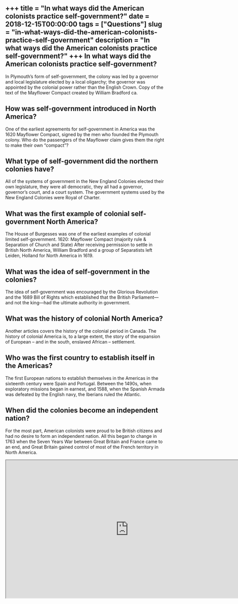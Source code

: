 +++
title = "In what ways did the American colonists practice self-government?"
date = 2018-12-15T00:00:00
tags = ["Questions"]
slug = "in-what-ways-did-the-american-colonists-practice-self-government"
description = "In what ways did the American colonists practice self-government?"
+++
In what ways did the American colonists practice self-government?
-----------------------------------------------------------------

In Plymouth’s form of self-government, the colony was led by a governor and local legislature elected by a local oligarchy; the governor was appointed by the colonial power rather than the English Crown. Copy of the text of the Mayflower Compact created by William Bradford ca.

How was self-government introduced in North America?
----------------------------------------------------

One of the earliest agreements for self-government in America was the 1620 Mayflower Compact, signed by the men who founded the Plymouth colony. Who do the passengers of the Mayflower claim gives them the right to make their own “compact”?

What type of self-government did the northern colonies have?
------------------------------------------------------------

All of the systems of government in the New England Colonies elected their own legislature, they were all democratic, they all had a governor, governor’s court, and a court system. The government systems used by the New England Colonies were Royal of Charter.

What was the first example of colonial self-government North America?
---------------------------------------------------------------------

The House of Burgesses was one of the earliest examples of colonial limited self-government. 1620: Mayflower Compact (majority rule &amp; Separation of Church and State) After receiving permission to settle in British North America, William Bradford and a group of Separatists left Leiden, Holland for North America in 1619.

What was the idea of self-government in the colonies?
-----------------------------------------------------

The idea of self-government was encouraged by the Glorious Revolution and the 1689 Bill of Rights which established that the British Parliament—and not the king—had the ultimate authority in government.

What was the history of colonial North America?
-----------------------------------------------

Another articles covers the history of the colonial period in Canada. The history of colonial America is, to a large extent, the story of the expansion of European – and in the south, enslaved African – settlement.

Who was the first country to establish itself in the Americas?
--------------------------------------------------------------

The first European nations to establish themselves in the Americas in the sixteenth century were Spain and Portugal. Between the 1490s, when exploratory missions began in earnest, and 1588, when the Spanish Armada was defeated by the English navy, the Iberians ruled the Atlantic.

When did the colonies become an independent nation?
---------------------------------------------------

For the most part, American colonists were proud to be British citizens and had no desire to form an independent nation. All this began to change in 1763 when the Seven Years War between Great Britain and France came to an end, and Great Britain gained control of most of the French territory in North America.

<iframe allow="accelerometer; autoplay; clipboard-write; encrypted-media; gyroscope; picture-in-picture" allowfullscreen="" class="__youtube_prefs__  epyt-is-override  no-lazyload" data-no-lazy="1" data-origheight="433" data-origwidth="770" data-skipgform_ajax_framebjll="" height="433" id="_ytid_17479" loading="lazy" src="https://www.youtube.com/embed/jRh0tCZ--Go?enablejsapi=1&autoplay=0&cc_load_policy=0&cc_lang_pref=&iv_load_policy=1&loop=0&modestbranding=0&rel=1&fs=1&playsinline=0&autohide=2&theme=dark&color=red&controls=1&" title="YouTube player" width="770"></iframe>